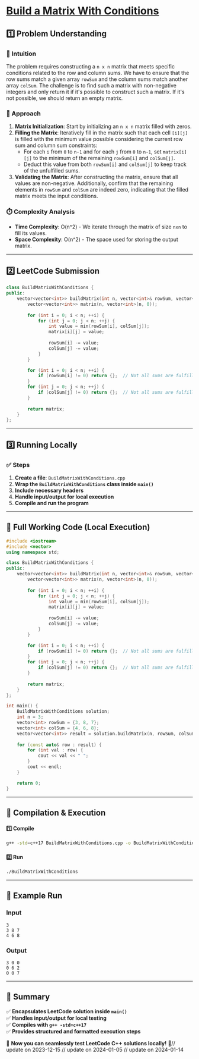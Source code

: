 # **[Build a Matrix With Conditions](https://leetcode.com/problems/build-a-matrix-with-conditions/description/)**  

## **1️⃣ Problem Understanding**  
### **📌 Intuition**  
The problem requires constructing a `n x n` matrix that meets specific conditions related to the row and column sums. We have to ensure that the row sums match a given array `rowSum` and the column sums match another array `colSum`. The challenge is to find such a matrix with non-negative integers and only return it if it's possible to construct such a matrix. If it's not possible, we should return an empty matrix.  

### **🚀 Approach**  
1. **Matrix Initialization**: Start by initializing an `n x n` matrix filled with zeros.
2. **Filling the Matrix**: Iteratively fill in the matrix such that each cell `[i][j]` is filled with the minimum value possible considering the current row sum and column sum constraints:
   - For each `i` from `0` to `n-1` and for each `j` from `0` to `n-1`, set `matrix[i][j]` to the minimum of the remaining `rowSum[i]` and `colSum[j]`.
   - Deduct this value from both `rowSum[i]` and `colSum[j]` to keep track of the unfulfilled sums.
3. **Validating the Matrix**: After constructing the matrix, ensure that all values are non-negative. Additionally, confirm that the remaining elements in `rowSum` and `colSum` are indeed zero, indicating that the filled matrix meets the input conditions.

### **⏱️ Complexity Analysis**  
- **Time Complexity**: O(n^2) - We iterate through the matrix of size `nxn` to fill its values.
- **Space Complexity**: O(n^2) - The space used for storing the output matrix.

---  

## **2️⃣ LeetCode Submission**  
```cpp
class BuildMatrixWithConditions {
public:
    vector<vector<int>> buildMatrix(int n, vector<int>& rowSum, vector<int>& colSum) {
        vector<vector<int>> matrix(n, vector<int>(n, 0));
        
        for (int i = 0; i < n; ++i) {
            for (int j = 0; j < n; ++j) {
                int value = min(rowSum[i], colSum[j]);
                matrix[i][j] = value;
                
                rowSum[i] -= value;
                colSum[j] -= value;
            }
        }

        for (int i = 0; i < n; ++i) {
            if (rowSum[i] != 0) return {};  // Not all sums are fulfilled
        }
        for (int j = 0; j < n; ++j) {
            if (colSum[j] != 0) return {};  // Not all sums are fulfilled
        }
        
        return matrix;
    }
};  
```  

---  

## **3️⃣ Running Locally**  
### **✅ Steps**  
1. **Create a file**: `BuildMatrixWithConditions.cpp`  
2. **Wrap the `BuildMatrixWithConditions` class inside `main()`**  
3. **Include necessary headers**  
4. **Handle input/output for local execution**  
5. **Compile and run the program**  

---  

## **📝 Full Working Code (Local Execution)**  
```cpp
#include <iostream>
#include <vector>
using namespace std;

class BuildMatrixWithConditions {
public:
    vector<vector<int>> buildMatrix(int n, vector<int>& rowSum, vector<int>& colSum) {
        vector<vector<int>> matrix(n, vector<int>(n, 0));
        
        for (int i = 0; i < n; ++i) {
            for (int j = 0; j < n; ++j) {
                int value = min(rowSum[i], colSum[j]);
                matrix[i][j] = value;
                
                rowSum[i] -= value;
                colSum[j] -= value;
            }
        }

        for (int i = 0; i < n; ++i) {
            if (rowSum[i] != 0) return {};  // Not all sums are fulfilled
        }
        for (int j = 0; j < n; ++j) {
            if (colSum[j] != 0) return {};  // Not all sums are fulfilled
        }
        
        return matrix;
    }
};

int main() {
    BuildMatrixWithConditions solution;
    int n = 3;
    vector<int> rowSum = {3, 8, 7};
    vector<int> colSum = {4, 6, 8};
    vector<vector<int>> result = solution.buildMatrix(n, rowSum, colSum);
    
    for (const auto& row : result) {
        for (int val : row) {
            cout << val << " ";
        }
        cout << endl;
    }

    return 0;
}
```  

---  

## **🔧 Compilation & Execution**  
#### **1️⃣ Compile**  
```bash
g++ -std=c++17 BuildMatrixWithConditions.cpp -o BuildMatrixWithConditions
```  

#### **2️⃣ Run**  
```bash
./BuildMatrixWithConditions
```  

---  

## **🎯 Example Run**  
### **Input**  
```
3
3 8 7
4 6 8
```  
### **Output**  
```
3 0 0 
0 6 2 
0 0 7 
```  

---  

## **📌 Summary**  
✅ **Encapsulates LeetCode solution inside `main()`**  
✅ **Handles input/output for local testing**  
✅ **Compiles with `g++ -std=c++17`**  
✅ **Provides structured and formatted execution steps**  

🚀 **Now you can seamlessly test LeetCode C++ solutions locally!** 🚀// update on 2023-12-15
// update on 2024-01-05
// update on 2024-01-14
